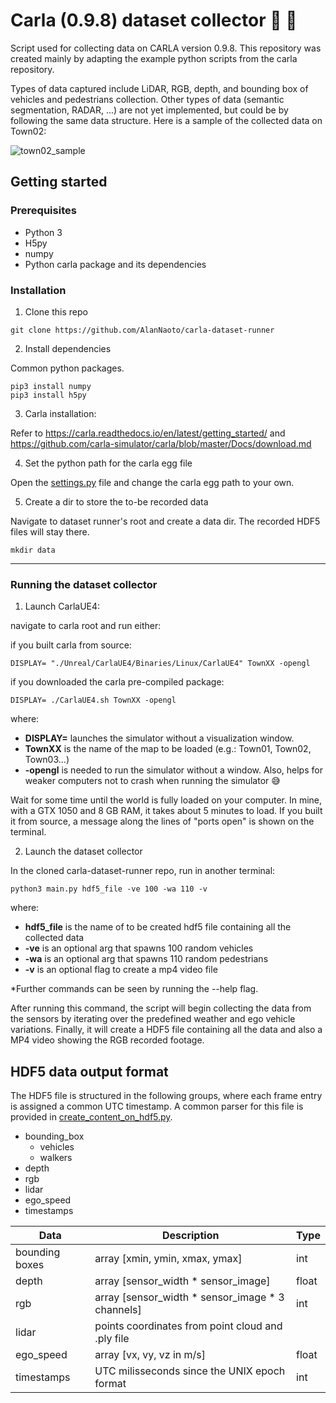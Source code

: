 # Carla (0.9.8) dataset collector :car: :floppy_disk:

Script used for collecting data on CARLA version 0.9.8. This repository was created mainly by adapting the example python scripts from the carla repository.

Types of data captured include LiDAR, RGB, depth, and bounding box of vehicles and pedestrians collection. Other types of data (semantic segmentation, RADAR, ...) are not yet implemented, but could be by following the same data structure. Here is a sample of the collected data on Town02:

![town02_sample](new_vids/town02_sample.gif)

## Getting started
### Prerequisites
* Python 3
* H5py
* numpy
* Python carla package and its dependencies 

### Installation
1. Clone this repo
```
git clone https://github.com/AlanNaoto/carla-dataset-runner
```
2. Install dependencies

Common python packages.
```
pip3 install numpy
pip3 install h5py
```

3. Carla installation:

Refer to https://carla.readthedocs.io/en/latest/getting_started/ and https://github.com/carla-simulator/carla/blob/master/Docs/download.md

4. Set the python path for the carla egg file

Open the [settings.py](settings.py) file and change the carla egg path to your own.

5. Create a dir to store the to-be recorded data

Navigate to dataset runner's root and create a data dir. The recorded HDF5 files will stay there.
```
mkdir data
```

- - - -

### Running the dataset collector
1. Launch CarlaUE4:

navigate to carla root and run either:

if you built carla from source:
```
DISPLAY= "./Unreal/CarlaUE4/Binaries/Linux/CarlaUE4" TownXX -opengl
```

if you downloaded the carla pre-compiled package:
```
DISPLAY= ./CarlaUE4.sh TownXX -opengl
```
where:

* **DISPLAY=** launches the simulator without a visualization window. 
* **TownXX** is the name of the map to be loaded (e.g.: Town01, Town02, Town03...)
* **-opengl** is needed to run the simulator without a window. Also, helps for weaker computers not to crash when running the simulator :sweat_smile:

Wait for some time until the world is fully loaded on your computer. In mine, with a GTX 1050 and 8 GB RAM, it takes about 5 minutes to load. If you built it from source, a message along the lines of "ports open" is shown on the terminal.

2. Launch the dataset collector

In the cloned carla-dataset-runner repo, run in another terminal:
```
python3 main.py hdf5_file -ve 100 -wa 110 -v
```
where:
* **hdf5_file** is the name of to be created hdf5 file containing all the collected data
* **-ve** is an optional arg that spawns 100 random vehicles 
* **-wa** is an optional arg that spawns 110 random pedestrians
* **-v** is an optional flag to create a mp4 video file

*Further commands can be seen by running the --help flag.

After running this command, the script will begin collecting the data from the sensors by iterating over the predefined weather and ego vehicle variations. Finally, it will create a HDF5 file containing all the data and also a MP4 video showing the RGB recorded footage. 

## HDF5 data output format
The HDF5 file is structured in the following groups, where each frame entry is assigned a common UTC timestamp. A common parser for this file is provided in [create_content_on_hdf5.py](utils/create_video_on_hdf5/create_content_on_hdf5.py).

* bounding_box
    * vehicles
    * walkers
* depth
* rgb
* lidar
* ego_speed
* timestamps


Data            | Description | Type 
-------------   | ----------- | ----------
bounding boxes  | array [xmin, ymin, xmax, ymax] | int 
depth           | array [sensor_width * sensor_image] | float
rgb             | array [sensor_width * sensor_image * 3 channels] | int
lidar           | points coordinates from point cloud and .ply file
ego_speed       | array [vx, vy, vz in m/s] | float
timestamps      | UTC milisseconds since the UNIX epoch format | int




